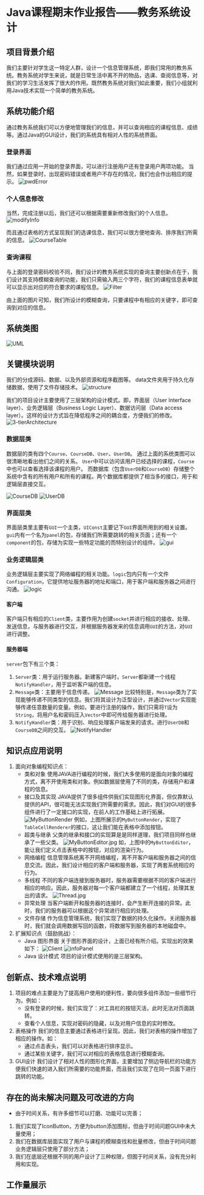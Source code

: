# Java课程期末作业报告——教务系统设计
## 项目背景介绍
我们主要针对学生这一特定人群，设计一个信息管理系统，即我们常用的教务系统。教务系统对学生来说，就是日常生活中离不开的物品，选课、查阅信息等，对我们的学习生活发挥了很大的作用。既然教务系统对我们如此重要，我们小组就利用Java技术实现一个简单的教务系统。

## 系统功能介绍
通过教务系统我们可以方便地管理我们的信息，并可以查询相应的课程信息、成绩等。通过Java的GUI设计，我们的系统具有相对人性的系统界面。
### 登录界面
我们通过应用一开始的登录界面，可以进行注册用户还有登录用户两项功能。
当然，如果登录时，出现密码错误或者用户不存在的情况，我们也会作出相应的提示。
![pwdError](/screenshot/pwdError.jpg)
<!-- <img style="width: 403.2px;height: 302.4px;" src="/screenshot/client.jpg"/> -->

### 个人信息修改
当然，完成注册以后，我们还可以根据需要重新修改我们的个人信息。
![modifyInfo](/screenshot/modifyInfo.jpg)

而且通过表格的方式呈现我们的选课信息，我们可以很方便地查询、排序我们所需的信息。
![CourseTable](/screenshot/courseTable.jpg)

### 查询课程
与上面的登录密码校验不同，我们设计的教务系统实现的查询主要创新点在于，我们设计其支持模糊查询的功能，我们只需输入两三个字符，我们的课程信息表单就可以显示出对应的符合要求的课程信息。
![Filter](/screenshot/filter.jpg)

由上面的图片可知，我们所设计的模糊查询，只要课程中有相应的关键字，即可查询到对应的信息。

## 系统类图
![UML](/screenshot/UML.png)

## 关键模块说明
我们的分成源码、数据、以及外部资源和程序截图等。
data文件夹用于持久化存储数据，使用了文件存储技术。
![structure](/screenshot/structure.jpg)

我们的项目设计主要使用了三层架构的设计模式。即，界面层（User Interface layer）、业务逻辑层（Business Logic Layer）、数据访问层（Data access layer）。这样的设计方式旨在降低程序之间的耦合度，方便我们的修改。
![3-tierArchitecture](/screenshot/3-tierArchitecture.jpg)

### 数据层类
数据层的类有四个```Course```、```CourseDB```、```User```、```UserDB```。
通过上面的系统类图可以很清晰地看出他们之间的关系。
```User```中可以访问该用户已经选择的课程，```Course```中也可以查看选择该课程的用户。
而数据库（包含```UserDB```和```CourseDB```）存储整个系统中含有的所有用户和所有的课程。两个数据库都提供了相当多的接口，用于和逻辑层直接交互。
<!-- <img style="width: 403.2px;height: 302.4px;" src="/screenshot/CourseDB.jpg"/>
<img style="width: 403.2px;height: 302.4px;" src="/screenshot/UserDB.jpg"/> -->
![CourseDB](/screenshot/CourseDB.jpg)
![UserDB](/screenshot/UserDB.jpg)

### 界面层类
界面层类里主要有```GUI```一个主类，```UIConst```主要记下```GUI```界面所用到的相关设置。```gui```内有一个名为```panel```的包，存储我们所需要跳转的相关页面；还有一个```component```的包，存储为实现一些特定功能的而特别设计的组件。
![gui](/screenshot/gui.jpg)

### 业务逻辑层类
业务逻辑层主要实现了网络编程的相关功能。```logic```包内只有一个文件```Configuration```，它提供地址服务器的地址和端口，用于客户端和服务器之间进行沟通。
![logic](/screenshot/logic.jpg)
#### 客户端
客户端只有相应的```Client```类，主要作用为创建```socket```并进行相应的接收、处理、发送信息，与服务器进行交互，并根据服务器发来的信息调用```GUI```的方法，对```GUI```进行调整。
#### 服务器端
```server```包下有三个类：
1. ```Server```类：用于运行服务器。新建客户端时，```Server```都新建一个线程```NotifyHandler```，用于监听客户端的信息。
2. ```Message```类：主要用于信息传递。
![Message](/screenshot/Message.jpg)
比较特别是，```Message```类为了实现能够传递不同类型的信息。我们将其设计为泛型设计，并通过```Vector```实现能够传递任意数量的变量。例如，要进行注册的操作，我们只需将```T```设为```String```，将用户名和密码压入```Vector```中即可传给服务器进行处理。
3. ```NotifyHandler```类：用于识别、响应处理客户端发来的请求。进行```UserDB```和```CourseDB```之间的交互。
![NotifyHandler](/screenshot/NotifyHandler.jpg)

## 知识点应用说明
1. 面向对象编程知识点：
    * 类和对象
    使用JAVA进行编程的时候，我们大多使用的是面向对象的编程方式，离不开使用类和对象。例如数据层使用了不同的类，存储用户和课程的信息。
    * 接口及其实现
    JAVA提供了很多组件供我们实现图形化界面，但仅靠默认提供的API，很可能无法实现我们所需要的需求。因此，我们对GUI的很多组件进行了一定接口的实现，在前人的工作基础上进行拓展。
    ![MyButtonRender](/screenshot/MyButtonRender.jpg)
    例如，上图所展示的```MyButtonRender```，实现了```TableCellRenderer```的接口，这让我们能在表格中添加按钮。
    * 超类与继承
    父类的继承和接口的实现算是是同样道理，我们项目同样也继承了一些父类。
    ![MyButtonEditor.jpg](/screenshot/MyButtonEditor.jpg)
    如，上图中的```MyButtonEditor```，能让我们定义点击表格中的按钮，对应的渲染行为。
    * 网络编程
    信息管理系统离不开网络编程，离不开客户端和服务器之间的信息交流。因此，我们设计相应的客户端和服务器，实现了两套系统相应的行为。
    * 多线程
    不同的客户端连接到服务器时，服务器需要根据不同的客户端进行相应的响应。因此，服务器对每一个客户端都建立了一个线程，处理其发出的请求。
    ![Thread.jpg](/screenshot/Thread.jpg)
    * 异常处理
    当客户端断开和服务器的连接时，会产生断开连接的异常。此时，我们的服务器可以根据这个异常进行相应的处理。
    * 文件存储
    作为信息管理系统，我们实现了数据的持久化操作。关闭服务器时，我们就会调用数据写回的函数，将数据写到服务器的本地磁盘中。
2. 扩展知识点（鼓励挑战）：
    * Java 图形界面
    关于图形界面的设计，上面已经有所介绍。实现出的效果如下：
    ![Client](/screenshot/client.jpg)
    ![infoPanel](/screenshot/infoPanel.jpg)
    * Java 设计模式
    项目的设计模式使用的是三层架构。
## 创新点、技术难点说明
1. 项目的难点主要是为了提高用户使用的便利性，要向很多组件添加一些细节行为。例如：
    * 没有登录的时候，我们实现了：对工具栏的按钮灭活，此时无法对页面跳转。
    * 查看个人信息，实现对密码的隐藏，以及对用户信息的实时修改。
2. 表格操作
我们的信息主要通过表格进行呈现。因此，我们对表格的操作增加了相应的操作。如：
    * 通过点击表头，我们可以对表格进行排序显示。
    * 通过某些关键字，我们可以对相应的表格信息进行模糊查询。
3. GUI设计
我们设计了相对人性的图形化界面，主要增加了侧边导航栏的功能方便我们快速的进入我们所需要的功能界面，而且我们实现了在同一页面下进行跳转的功能。

## 存在的尚未解决问题及可改进的方向
+ 由于时间关系，有许多细节可以打磨、功能可以完善；
1. 我们实现了IconButton，方便为button添加图标，但由于时间问题GUI中未大量使用；
2. 我们在数据库层面实现了用户与课程的模糊查找和批量修改，但由于时间问题业务逻辑层只使用了部分方法；
3. 我们在底层还根据不同的用户设计了三种权限，但囿于时间关系，没有充分利用和实现。
## 工作量展示
![]()
